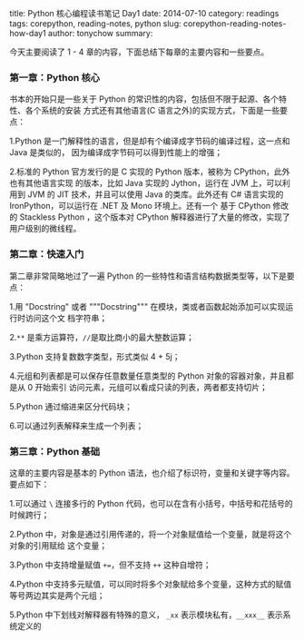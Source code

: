 title: Python 核心编程读书笔记 Day1
date: 2014-07-10
category: readings
tags: corepython, reading-notes, python
slug: corepython-reading-notes-how-day1
author: tonychow
summary: 

今天主要阅读了 1 - 4 章的内容，下面总结下每章的主要内容和一些要点。

### 第一章：Python 核心

书本的开始只是一些关于 Python 的常识性的内容，包括但不限于起源、各个特性、各个系统的安装
方式还有其他语言(C 语言之外)的实现方式，下面是一些要点：

1.Python 是一门解释性的语言，但是却有个编译成字节码的编译过程，这一点和 Java 是类似的，
因为编译成字节码可以得到性能上的增强；

2.标准的 Python 官方发行的是 C 实现的 Python 版本，被称为 CPython，此外也有其他语言实现
的版本，比如 Java 实现的 Jython，运行在 JVM 上，可以利用到 JVM 的 JIT 技术，并且可以使用
Java 的类库。此外还有 C# 语言实现的 IronPython，可以运行在 .NET 及 Mono 环境上。还有一个
基于 CPython 修改的 Stackless Python ，这个版本对 CPython 解释器进行了大量的修改，实现了
用户级别的微线程。

<!--more-->

### 第二章：快速入门

第二章非常简略地过了一遍 Python 的一些特性和语言结构数据类型等，以下是要点：

1.用 "Docstring" 或者 """Docstring""" 在模块，类或者函数起始添加可以实现运行时访问这个文
档字符串；

2.`**` 是乘方运算符，`//`是取比商小的最大整数运算；

3.Python 支持复数数字类型，形式类似 4 + 5j；

4.元组和列表都是可以保存任意数量任意类型的 Python 对象的容器对象，并且都是从 0 开始索引
访问元素，元组可以看成只读的列表，两者都支持切片；

5.Python 通过缩进来区分代码块；

6.可以通过列表解释来生成一个列表；

### 第三章：Python 基础

这章的主要内容是基本的 Python 语法，也介绍了标识符，变量和关键字等内容。要点如下：

1.可以通过 `\` 连接多行的 Python 代码，也可以在含有小括号，中括号和花括号的时候跨行；

2.Python 中，对象是通过引用传递的，将一个对象赋值给一个变量，就是将这个对象的引用赋给
这个变量；

3.Python 中支持增量赋值 `+=`，但不支持 `++` 这种自增符；

4.Python 中支持多元赋值，可以同时将多个对象赋给多个变量，这种方式的赋值等号两边其实是两个元组；

5.Python 中下划线对解释器有特殊的意义， `_xx` 表示模块私有，`__xxx__` 表示系统定义的
